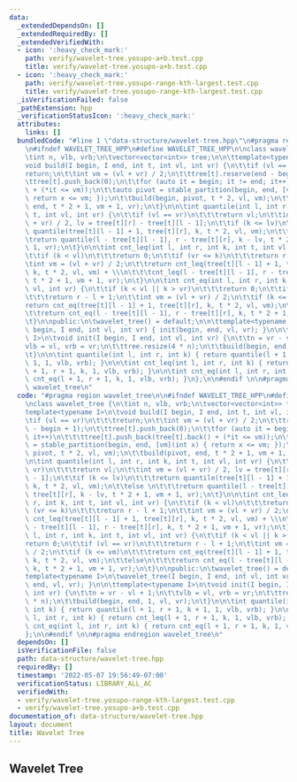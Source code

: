 ```yaml
---
data:
  _extendedDependsOn: []
  _extendedRequiredBy: []
  _extendedVerifiedWith:
  - icon: ':heavy_check_mark:'
    path: verify/wavelet-tree.yosupo-a+b.test.cpp
    title: verify/wavelet-tree.yosupo-a+b.test.cpp
  - icon: ':heavy_check_mark:'
    path: verify/wavelet-tree.yosupo-range-kth-largest.test.cpp
    title: verify/wavelet-tree.yosupo-range-kth-largest.test.cpp
  _isVerificationFailed: false
  _pathExtension: hpp
  _verificationStatusIcon: ':heavy_check_mark:'
  attributes:
    links: []
  bundledCode: "#line 1 \"data-structure/wavelet-tree.hpp\"\n#pragma region wavelet_tree\n\
    \n#ifndef WAVELET_TREE_HPP\n#define WAVELET_TREE_HPP\n\nclass wavelet_tree {\n\
    \tint n, vlb, vrb;\n\tvector<vector<int>> tree;\n\n\ttemplate<typename I>\n\t\
    void build(I begin, I end, int t, int vl, int vr) {\n\t\tif (vl == vr)\n\t\t\t\
    return;\n\t\tint vm = (vl + vr) / 2;\n\t\ttree[t].reserve(end - begin + 1);\n\t\
    \ttree[t].push_back(0);\n\t\tfor (auto it = begin; it != end; it++)\n\t\t\ttree[t].push_back(tree[t].back()\
    \ + (*it <= vm));\n\t\tauto pivot = stable_partition(begin, end, [vm](int x) {\
    \ return x <= vm; });\n\t\tbuild(begin, pivot, t * 2, vl, vm);\n\t\tbuild(pivot,\
    \ end, t * 2 + 1, vm + 1, vr);\n\t}\n\n\tint quantile(int l, int r, int k, int\
    \ t, int vl, int vr) {\n\t\tif (vl == vr)\n\t\t\treturn vl;\n\t\tint vm = (vl\
    \ + vr) / 2, lv = tree[t][r] - tree[t][l - 1];\n\t\tif (k <= lv)\n\t\t\treturn\
    \ quantile(tree[t][l - 1] + 1, tree[t][r], k, t * 2, vl, vm);\n\t\telse \n\t\t\
    \treturn quantile(l - tree[t][l - 1], r - tree[t][r], k - lv, t * 2 + 1, vm +\
    \ 1, vr);\n\t}\n\n\tint cnt_leq(int l, int r, int k, int t, int vl, int vr) {\n\
    \t\tif (k < vl)\n\t\t\treturn 0;\n\t\tif (vr <= k)\n\t\t\treturn r - l + 1;\n\t\
    \tint vm = (vl + vr) / 2;\n\t\treturn cnt_leq(tree[t][l - 1] + 1, tree[t][r],\
    \ k, t * 2, vl, vm) + \\\n\t\t\tcnt_leq(l - tree[t][l - 1], r - tree[t][r], k,\
    \ t * 2 + 1, vm + 1, vr);\n\t}\n\n\tint cnt_eq(int l, int r, int k, int t, int\
    \ vl, int vr) {\n\t\tif (k < vl || k > vr)\n\t\t\treturn 0;\n\t\tif (vl == vr)\n\
    \t\t\treturn r - l + 1;\n\t\tint vm = (vl + vr) / 2;\n\t\tif (k <= vm)\n\t\t\t\
    return cnt_eq(tree[t][l - 1] + 1, tree[t][r], k, t * 2, vl, vm);\n\t\telse\n\t\
    \t\treturn cnt_eq(l - tree[t][l - 1], r - tree[t][r], k, t * 2 + 1, vm + 1, vr);\n\
    \t}\n\npublic:\n\twavelet_tree() = default;\n\n\ttemplate<typename I>\n\twavelet_tree(I\
    \ begin, I end, int vl, int vr) { init(begin, end, vl, vr); }\n\n\ttemplate<typename\
    \ I>\n\tvoid init(I begin, I end, int vl, int vr) {\n\t\tn = vr - vl + 1;\n\t\t\
    vlb = vl, vrb = vr;\n\t\ttree.resize(4 * n);\n\t\tbuild(begin, end, 1, vl, vr);\n\
    \t}\n\n\tint quantile(int l, int r, int k) { return quantile(l + 1, r + 1, k +\
    \ 1, 1, vlb, vrb); }\n\n\tint cnt_leq(int l, int r, int k) { return cnt_leq(l\
    \ + 1, r + 1, k, 1, vlb, vrb); }\n\n\tint cnt_eq(int l, int r, int k) { return\
    \ cnt_eq(l + 1, r + 1, k, 1, vlb, vrb); }\n};\n\n#endif \n\n#pragma endregion\
    \ wavelet_tree\n"
  code: "#pragma region wavelet_tree\n\n#ifndef WAVELET_TREE_HPP\n#define WAVELET_TREE_HPP\n\
    \nclass wavelet_tree {\n\tint n, vlb, vrb;\n\tvector<vector<int>> tree;\n\n\t\
    template<typename I>\n\tvoid build(I begin, I end, int t, int vl, int vr) {\n\t\
    \tif (vl == vr)\n\t\t\treturn;\n\t\tint vm = (vl + vr) / 2;\n\t\ttree[t].reserve(end\
    \ - begin + 1);\n\t\ttree[t].push_back(0);\n\t\tfor (auto it = begin; it != end;\
    \ it++)\n\t\t\ttree[t].push_back(tree[t].back() + (*it <= vm));\n\t\tauto pivot\
    \ = stable_partition(begin, end, [vm](int x) { return x <= vm; });\n\t\tbuild(begin,\
    \ pivot, t * 2, vl, vm);\n\t\tbuild(pivot, end, t * 2 + 1, vm + 1, vr);\n\t}\n\
    \n\tint quantile(int l, int r, int k, int t, int vl, int vr) {\n\t\tif (vl ==\
    \ vr)\n\t\t\treturn vl;\n\t\tint vm = (vl + vr) / 2, lv = tree[t][r] - tree[t][l\
    \ - 1];\n\t\tif (k <= lv)\n\t\t\treturn quantile(tree[t][l - 1] + 1, tree[t][r],\
    \ k, t * 2, vl, vm);\n\t\telse \n\t\t\treturn quantile(l - tree[t][l - 1], r -\
    \ tree[t][r], k - lv, t * 2 + 1, vm + 1, vr);\n\t}\n\n\tint cnt_leq(int l, int\
    \ r, int k, int t, int vl, int vr) {\n\t\tif (k < vl)\n\t\t\treturn 0;\n\t\tif\
    \ (vr <= k)\n\t\t\treturn r - l + 1;\n\t\tint vm = (vl + vr) / 2;\n\t\treturn\
    \ cnt_leq(tree[t][l - 1] + 1, tree[t][r], k, t * 2, vl, vm) + \\\n\t\t\tcnt_leq(l\
    \ - tree[t][l - 1], r - tree[t][r], k, t * 2 + 1, vm + 1, vr);\n\t}\n\n\tint cnt_eq(int\
    \ l, int r, int k, int t, int vl, int vr) {\n\t\tif (k < vl || k > vr)\n\t\t\t\
    return 0;\n\t\tif (vl == vr)\n\t\t\treturn r - l + 1;\n\t\tint vm = (vl + vr)\
    \ / 2;\n\t\tif (k <= vm)\n\t\t\treturn cnt_eq(tree[t][l - 1] + 1, tree[t][r],\
    \ k, t * 2, vl, vm);\n\t\telse\n\t\t\treturn cnt_eq(l - tree[t][l - 1], r - tree[t][r],\
    \ k, t * 2 + 1, vm + 1, vr);\n\t}\n\npublic:\n\twavelet_tree() = default;\n\n\t\
    template<typename I>\n\twavelet_tree(I begin, I end, int vl, int vr) { init(begin,\
    \ end, vl, vr); }\n\n\ttemplate<typename I>\n\tvoid init(I begin, I end, int vl,\
    \ int vr) {\n\t\tn = vr - vl + 1;\n\t\tvlb = vl, vrb = vr;\n\t\ttree.resize(4\
    \ * n);\n\t\tbuild(begin, end, 1, vl, vr);\n\t}\n\n\tint quantile(int l, int r,\
    \ int k) { return quantile(l + 1, r + 1, k + 1, 1, vlb, vrb); }\n\n\tint cnt_leq(int\
    \ l, int r, int k) { return cnt_leq(l + 1, r + 1, k, 1, vlb, vrb); }\n\n\tint\
    \ cnt_eq(int l, int r, int k) { return cnt_eq(l + 1, r + 1, k, 1, vlb, vrb); }\n\
    };\n\n#endif \n\n#pragma endregion wavelet_tree\n"
  dependsOn: []
  isVerificationFile: false
  path: data-structure/wavelet-tree.hpp
  requiredBy: []
  timestamp: '2022-05-07 19:56:49-07:00'
  verificationStatus: LIBRARY_ALL_AC
  verifiedWith:
  - verify/wavelet-tree.yosupo-range-kth-largest.test.cpp
  - verify/wavelet-tree.yosupo-a+b.test.cpp
documentation_of: data-structure/wavelet-tree.hpp
layout: document
title: Wavelet Tree
---
```


## Wavelet Tree